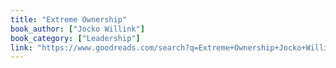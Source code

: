```yaml
---
title: "Extreme Ownership"
book_author: ["Jocko Willink"]
book_category: ["Leadership"]
link: "https://www.goodreads.com/search?q=Extreme+Ownership+Jocko+Willink"
---
```

